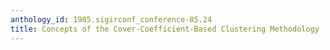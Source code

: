 ```yaml
---
anthology_id: 1985.sigirconf_conference-85.24
title: Concepts of the Cover-Coefficient-Based Clustering Methodology
---
```

